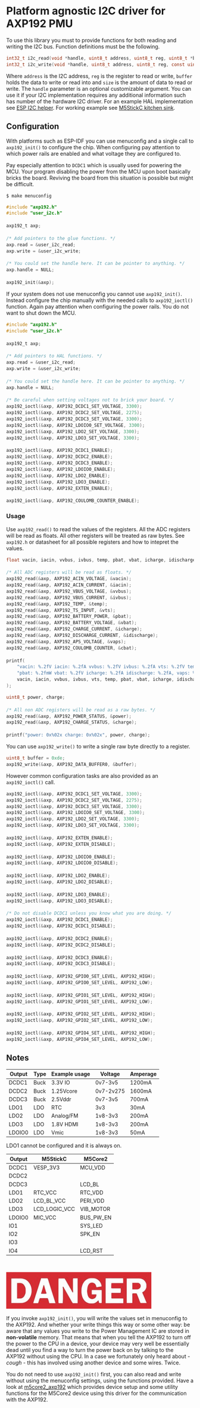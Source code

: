 # Platform agnostic I2C driver for AXP192 PMU

To use this library you must to provide functions for both reading and writing the I2C bus. Function definitions must be the following.

```c
int32_t i2c_read(void *handle, uint8_t address, uint8_t reg, uint8_t *buffer, uint16_t size);
int32_t i2c_write(void *handle, uint8_t address, uint8_t reg, const uint8_t *buffer, uint16_t size);
```

Where `address` is the I2C address, `reg` is the register to read or write, `buffer` holds the data to write or read into and `size` is the amount of data to read or write. The `handle` parameter is an optional customizable argument. You can use it if your I2C implementation requires any additional information such has number of the hardware I2C driver. For an example HAL implementation see [ESP I2C helper](https://github.com/tuupola/esp_i2c_helper). For working example see [M5StickC kitchen sink](https://github.com/tuupola/esp_m5stick).


## Configuration

With platforms such as ESP-IDF you can use menuconfig and a single call to `axp192_init()` to configure the chip. When configuring pay attention to which power rails are enabled and what voltage they are configured to.

Pay especially attention to `DCDC1` which is usually used for powering the MCU. Your program disabling the power from the MCU upon boot basically bricks the board. Reviving the board from this situation is possible but might be difficult.

```
$ make menuconfig
```

```c
#include "axp192.h"
#include "user_i2c.h"

axp192_t axp;

/* Add pointers to the glue functions. */
axp.read = &user_i2c_read;
axp.write = &user_i2c_write;

/* You could set the handle here. It can be pointer to anything. */
axp.handle = NULL;

axp192_init(&axp);
```

If your system does not use menuconfig you cannot use `axp192_init()`. Instead configure the chip manually with the needed calls to `axp192_ioctl()` function. Again pay attention when configuring the power rails. You do not want to shut down the MCU.

```c
#include "axp192.h"
#include "user_i2c.h"

axp192_t axp;

/* Add pointers to HAL functions. */
axp.read = &user_i2c_read;
axp.write = &user_i2c_write;

/* You could set the handle here. It can be pointer to anything. */
axp.handle = NULL;

/* Be careful when setting voltages not to brick your board. */
axp192_ioctl(&axp, AXP192_DCDC1_SET_VOLTAGE, 3300);
axp192_ioctl(&axp, AXP192_DCDC2_SET_VOLTAGE, 2275);
axp192_ioctl(&axp, AXP192_DCDC3_SET_VOLTAGE, 3300);
axp192_ioctl(&axp, AXP192_LDOIO0_SET_VOLTAGE, 3300);
axp192_ioctl(&axp, AXP192_LDO2_SET_VOLTAGE, 3300);
axp192_ioctl(&axp, AXP192_LDO3_SET_VOLTAGE, 3300);

axp192_ioctl(&axp, AXP192_DCDC1_ENABLE);
axp192_ioctl(&axp, AXP192_DCDC2_ENABLE);
axp192_ioctl(&axp, AXP192_DCDC3_ENABLE);
axp192_ioctl(&axp, AXP192_LDOIO0_ENABLE);
axp192_ioctl(&axp, AXP192_LDO2_ENABLE);
axp192_ioctl(&axp, AXP192_LDO3_ENABLE);
axp192_ioctl(&axp, AXP192_EXTEN_ENABLE);

axp192_ioctl(&axp, AXP192_COULOMB_COUNTER_ENABLE);
```

### Usage

Use `axp192_read()` to read the values of the registers. All the
ADC registers will be read as floats. All other registers will be treated as raw bytes.
See `axp192.h` or datasheet for all possible registers and how to intepret the values.

```c
float vacin, iacin, vvbus, ivbus, temp, pbat, vbat, icharge, idischarge, vaps, cbat;

/* All ADC registers will be read as floats. */
axp192_read(&axp, AXP192_ACIN_VOLTAGE, &vacin);
axp192_read(&axp, AXP192_ACIN_CURRENT, &iacin);
axp192_read(&axp, AXP192_VBUS_VOLTAGE, &vvbus);
axp192_read(&axp, AXP192_VBUS_CURRENT, &ivbus);
axp192_read(&axp, AXP192_TEMP, &temp);
axp192_read(&axp, AXP192_TS_INPUT, &vts);
axp192_read(&axp, AXP192_BATTERY_POWER, &pbat);
axp192_read(&axp, AXP192_BATTERY_VOLTAGE, &vbat);
axp192_read(&axp, AXP192_CHARGE_CURRENT, &icharge);
axp192_read(&axp, AXP192_DISCHARGE_CURRENT, &idischarge);
axp192_read(&axp, AXP192_APS_VOLTAGE, &vaps);
axp192_read(&axp, AXP192_COULOMB_COUNTER, &cbat);

printf(
    "vacin: %.2fV iacin: %.2fA vvbus: %.2fV ivbus: %.2fA vts: %.2fV temp: %.0fC "
    "pbat: %.2fmW vbat: %.2fV icharge: %.2fA idischarge: %.2fA, vaps: %.2fV cbat: %.2fmAh",
    vacin, iacin, vvbus, ivbus, vts, temp, pbat, vbat, icharge, idischarge, vaps, cbat
);
```

```c
uint8_t power, charge;

/* All non ADC registers will be read as a raw bytes. */
axp192_read(&axp, AXP192_POWER_STATUS, &power);
axp192_read(&axp, AXP192_CHARGE_STATUS, &charge);

printf("power: 0x%02x charge: 0x%02x", power, charge);
```

You can use `axp192_write()` to write a single raw byte directly to a register.

```c
uint8_t buffer = 0xde;
axp192_write(&axp, AXP192_DATA_BUFFER0, &buffer);
```

However common configuration tasks are also provided as an `axp192_ioctl()` call.

```c
axp192_ioctl(&axp, AXP192_DCDC1_SET_VOLTAGE, 3300);
axp192_ioctl(&axp, AXP192_DCDC2_SET_VOLTAGE, 2275);
axp192_ioctl(&axp, AXP192_DCDC3_SET_VOLTAGE, 3300);
axp192_ioctl(&axp, AXP192_LDOIO0_SET_VOLTAGE, 3300);
axp192_ioctl(&axp, AXP192_LDO2_SET_VOLTAGE, 3300);
axp192_ioctl(&axp, AXP192_LDO3_SET_VOLTAGE, 3300);

axp192_ioctl(&axp, AXP192_EXTEN_ENABLE);
axp192_ioctl(&axp, AXP192_EXTEN_DISABLE);

axp192_ioctl(&axp, AXP192_LDOIO0_ENABLE);
axp192_ioctl(&axp, AXP192_LDOIO0_DISABLE);

axp192_ioctl(&axp, AXP192_LDO2_ENABLE);
axp192_ioctl(&axp, AXP192_LDO2_DISABLE);

axp192_ioctl(&axp, AXP192_LDO3_ENABLE);
axp192_ioctl(&axp, AXP192_LDO3_DISABLE);

/* Do not disable DCDC1 unless you know what you are doing. */
axp192_ioctl(&axp, AXP192_DCDC1_ENABLE);
axp192_ioctl(&axp, AXP192_DCDC1_DISABLE);

axp192_ioctl(&axp, AXP192_DCDC2_ENABLE);
axp192_ioctl(&axp, AXP192_DCDC2_DISABLE);

axp192_ioctl(&axp, AXP192_DCDC3_ENABLE);
axp192_ioctl(&axp, AXP192_DCDC3_DISABLE);

axp192_ioctl(&axp, AXP192_GPIO0_SET_LEVEL, AXP192_HIGH);
axp192_ioctl(&axp, AXP192_GPIO0_SET_LEVEL, AXP192_LOW);

axp192_ioctl(&axp, AXP192_GPIO1_SET_LEVEL, AXP192_HIGH);
axp192_ioctl(&axp, AXP192_GPIO1_SET_LEVEL, AXP192_LOW);

axp192_ioctl(&axp, AXP192_GPIO2_SET_LEVEL, AXP192_HIGH);
axp192_ioctl(&axp, AXP192_GPIO2_SET_LEVEL, AXP192_LOW);

axp192_ioctl(&axp, AXP192_GPIO4_SET_LEVEL, AXP192_HIGH);
axp192_ioctl(&axp, AXP192_GPIO4_SET_LEVEL, AXP192_LOW);
```

## Notes

| Output | Type | Example usage | Voltage   | Amperage |
|--------|------|---------------|-----------|----------|
| DCDC1  | Buck | 3.3V IO       | 0v7-3v5   | 1200mA   |
| DCDC2  | Buck | 1.25Vcore     | 0v7-2v275 | 1600mA   |
| DCDC3  | Buck | 2.5Vddr       | 0v7-3v5   | 700mA    |
| LDO1   | LDO  | RTC           | 3v3       | 30mA     |
| LDO2   | LDO  | Analog/FM     | 1v8-3v3   | 200mA    |
| LDO3   | LDO  | 1.8V HDMI     | 1v8-3v3   | 200mA    |
| LDOIO0 | LDO  | Vmic          | 1v8-3v3   | 50mA     |

LDO1 cannot be configured and it is always on.

| Output | M5StickC      | M5Core2   |
|--------|---------------|-----------|
| DCDC1  | VESP_3V3      | MCU_VDD   |
| DCDC2  |               |           |
| DCDC3  |               | LCD_BL    |
| LDO1   | RTC_VCC       | RTC_VDD   |
| LDO2   | LCD_BL_VCC    | PERI_VDD  |
| LDO3   | LCD_LOGIC_VCC | VIB_MOTOR |
| LDOIO0 | MIC_VCC       | BUS_PW_EN |
| IO1    |               | SYS_LED   |
| IO2    |               | SPK_EN    |
| IO3    |               |           |
| IO4    |               | LCD_RST   |



&nbsp;

![](readme_assets/danger.png)

If you invoke `axp192_init()`, you will write the values set in menuconfig to the AXP192. And whether your write things this way or some other way: be aware that any values you write to the Power Management IC are stored in **non-volatile** memory. That means that when you tell the AXP192 to turn off the power to the CPU in a device, your device may very well be essentially dead until you find a way to turn the power back on by talking to the AXP192 without using the CPU. In a case we fortunately only heard about  - *cough* - this has involved using another device and some wires. Twice.

You do not need to use `axp192_init()` first, you can also read and write without using the menuconfig settings, using the functions provided. Have a look at [m5core2_axp192](https://github.com/ropg/m5core2_axp192) which provides device setup and some utility functions for the M5Core2 device using this driver for the communication with the AXP192.
